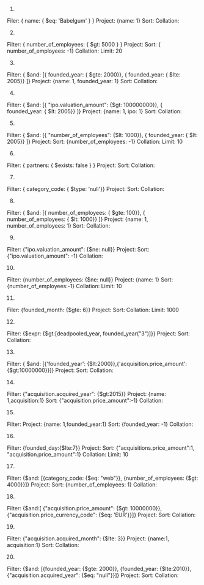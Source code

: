 1. 
Filer: { name: { $eq: 'Babelgum' } }
Project: {name: 1}
Sort: 
Collation:

2. 
Filter: { number_of_employees: { $gt: 5000 } }
Project: 
Sort: { number_of_employees: -1}
Collation:
Limit: 20

3. 
Filter: { $and: [{ founded_year: { $gte: 2000}}, { founded_year: { $lte: 2005}} ]}
Project: {name: 1, founded_year: 1}
Sort: 
Collation:

4. 
Filter: { $and: [{ "ipo.valuation_amount": {$gt: 100000000}}, { founded_year: { $lt: 2005}} ]}
Project:  {name: 1, ipo: 1}
Sort: 
Collation:

5. 
Filter: { $and: [{ "number_of_employees": {$lt: 1000}}, { founded_year: { $lt: 2005}} ]}
Project: 
Sort: {number_of_employees: -1}
Collation:
Limit: 10

6. 
Filter: { partners: { $exists: false } } 
Project: 
Sort: 
Collation:

7. 
Filter: { category_code: { $type: 'null'}}
Project: 
Sort: 
Collation:

8. 
Filter: { $and: [{ number_of_employees: { $gte: 100}}, { number_of_employees: { $lt: 1000}} ]}
Project: {name: 1, number_of_employees: 1}
Sort: 
Collation:


9. 
Filter: {"ipo.valuation_amount": {$ne: null}}
Project: 
Sort: {"ipo.valuation_amount": -1}
Collation:

10. 
Filter: {number_of_employees: {$ne: null}}
Project: {name: 1}
Sort: {number_of_employees:-1}
Collation:
Limit: 10

11. 
Filer: {founded_month: {$gte: 6}}
Project: 
Sort: 
Collation:
Limit: 1000


12. 
Filter:  {$expr: {$gt:[deadpooled_year, founded_year("3")]}}
Project: 
Sort: 
Collation:

13. 
Filter: { $and: [{'founded_year': {$lt:2000}},{'acquisition.price_amount': {$gt:10000000}}]}
Project: 
Sort: 
Collation:

14. 
Filter: {"acquisition.acquired_year": {$gt:2015}}
Project: {name: 1,acquisition:1}
Sort: {"acquisition.price_amount":-1}
Collation:

15. 
Filter: 
Project: {name: 1,founded_year:1}
Sort: {founded_year: -1}
Collation:

16. 
Filter: {founded_day:{$lte:7}}
Project: 
Sort: {"acquisitions.price_amount":1, "acquisition.price_amount":1}
Collation:
Limit: 10

17. 
Filter: {$and: [{category_code: {$eq: "web"}}, {number_of_employees: {$gt: 4000}}]} 
Project: 
Sort: {number_of_employees: 1}
Collation:

18. 
Filter: {$and:[ {"acquisition.price_amount": {$gt: 10000000}}, {"acquisition.price_currency_code": {$eq: 'EUR'}}]}
Project: 
Sort: 
Collation:


19. 
Filter: {"acquisition.acquired_month": {$lte: 3}} 
Project: {name:1, acquisition:1}
Sort: 
Collation:

20. 
Filter: {$and: [{founded_year: {$gte: 2000}}, {founded_year: {$lte:2010}}, {"acquisition.acquired_year": {$eq: "null"}}]}
Project: 
Sort: 
Collation:
